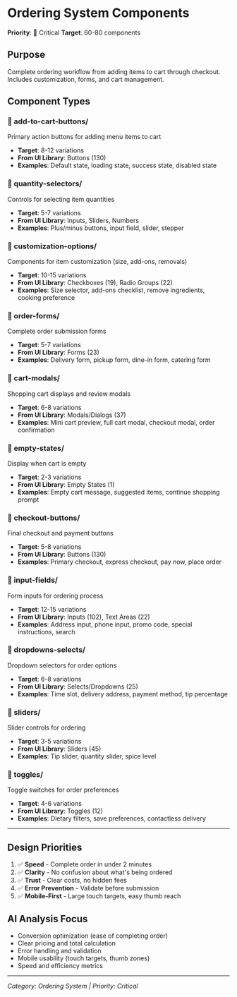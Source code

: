 # Ordering System Components

**Priority**: 🔴 Critical
**Target**: 60-80 components

## Purpose
Complete ordering workflow from adding items to cart through checkout. Includes customization, forms, and cart management.

## Component Types

### 📁 add-to-cart-buttons/
Primary action buttons for adding menu items to cart
- **Target**: 8-12 variations
- **From UI Library**: Buttons (130)
- **Examples**: Default state, loading state, success state, disabled state

### 📁 quantity-selectors/
Controls for selecting item quantities
- **Target**: 5-7 variations
- **From UI Library**: Inputs, Sliders, Numbers
- **Examples**: Plus/minus buttons, input field, slider, stepper

### 📁 customization-options/
Components for item customization (size, add-ons, removals)
- **Target**: 10-15 variations
- **From UI Library**: Checkboxes (19), Radio Groups (22)
- **Examples**: Size selector, add-ons checklist, remove ingredients, cooking preference

### 📁 order-forms/
Complete order submission forms
- **Target**: 5-7 variations
- **From UI Library**: Forms (23)
- **Examples**: Delivery form, pickup form, dine-in form, catering form

### 📁 cart-modals/
Shopping cart displays and review modals
- **Target**: 6-8 variations
- **From UI Library**: Modals/Dialogs (37)
- **Examples**: Mini cart preview, full cart modal, checkout modal, order confirmation

### 📁 empty-states/
Display when cart is empty
- **Target**: 2-3 variations
- **From UI Library**: Empty States (1)
- **Examples**: Empty cart message, suggested items, continue shopping prompt

### 📁 checkout-buttons/
Final checkout and payment buttons
- **Target**: 5-8 variations
- **From UI Library**: Buttons (130)
- **Examples**: Primary checkout, express checkout, pay now, place order

### 📁 input-fields/
Form inputs for ordering process
- **Target**: 12-15 variations
- **From UI Library**: Inputs (102), Text Areas (22)
- **Examples**: Address input, phone input, promo code, special instructions, search

### 📁 dropdowns-selects/
Dropdown selectors for order options
- **Target**: 6-8 variations
- **From UI Library**: Selects/Dropdowns (25)
- **Examples**: Time slot, delivery address, payment method, tip percentage

### 📁 sliders/
Slider controls for ordering
- **Target**: 3-5 variations
- **From UI Library**: Sliders (45)
- **Examples**: Tip slider, quantity slider, spice level

### 📁 toggles/
Toggle switches for order preferences
- **Target**: 4-6 variations
- **From UI Library**: Toggles (12)
- **Examples**: Dietary filters, save preferences, contactless delivery

---

## Design Priorities

1. ✅ **Speed** - Complete order in under 2 minutes
2. ✅ **Clarity** - No confusion about what's being ordered
3. ✅ **Trust** - Clear costs, no hidden fees
4. ✅ **Error Prevention** - Validate before submission
5. ✅ **Mobile-First** - Large touch targets, easy thumb reach

## AI Analysis Focus

- Conversion optimization (ease of completing order)
- Clear pricing and total calculation
- Error handling and validation
- Mobile usability (touch targets, thumb zones)
- Speed and efficiency metrics

---

*Category: Ordering System | Priority: Critical*
